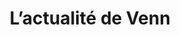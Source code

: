 ---
isIndex: true
title: L’actualité de Venn
url: actualite
hero:
    title: L’actualité de Venn<span>.</span>
    image:
        src: /images/uploads/hero-actualites.png
        background_image: true
---
